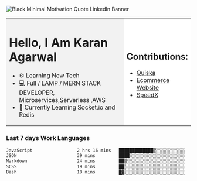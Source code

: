 <!-- ![20230107_223458 (1)-01](https://user-images.githubusercontent.com/85556603/212357966-4002f7aa-471b-4b3c-923d-f2b0d543cad5.jpeg) -->

![Black Minimal Motivation Quote LinkedIn Banner](https://github.com/KKA-0/KKA-0/assets/85556603/9f91eebb-d624-46aa-95a9-936d4ae8eaa6)



<table>
  <tr>
    <td style="width: 70%; background-color: #f2f2f2;">
      <h1>Hello, I Am Karan Agarwal</h1>
      <ul>
        <li>⚙ Learning New Tech</li>
        <li>💻 Full / LAMP / MERN STACK DEVELOPER, Microservices,Serverless ,AWS</li>
        <li>🙌 Currently Learning Socket.io and Redis</li>  
      </ul>
    </td>
    <td style="width: 30%; background-color: #ffffff;">
      <h2>Contributions:</h2>
      <ul>
        <li><a href="https://github.com/KKA-0/Quiska">Quiska</a></li>
         <li><a href="https://agarwal-handloom.web.app/">Ecommerce Website</a></li>
         <li><a href="https://github.com/Linkin143/SpeedX">SpeedX</a></li>
      </ul>
    </td>
  </tr>
</table>



<h3>Last 7 days Work Languages </h3> 
     
<!--START_SECTION:waka-->

```txt
JavaScript                 2 hrs 16 mins   █████████████▒░░░░░░░░░░░   53.56 %
JSON                       39 mins         ████░░░░░░░░░░░░░░░░░░░░░   15.49 %
Markdown                   24 mins         ██▒░░░░░░░░░░░░░░░░░░░░░░   09.58 %
SCSS                       19 mins         ██░░░░░░░░░░░░░░░░░░░░░░░   07.56 %
Bash                       18 mins         █▓░░░░░░░░░░░░░░░░░░░░░░░   07.25 %
```

<!--END_SECTION:waka-->
